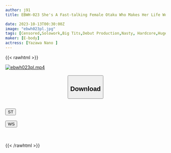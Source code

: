 ```yaml
---
author: j91
title: EBWH-023 She's A Fast-talking Female Otaku Who Makes Her Life Worth Living As A Male Friend, But... Megumi's Plump, H-cup, Lewd Body, Female Climax, AV Debut, Nano Yazawa

date: 2023-10-13T00:30:00Z
image: "ebwh023pl.jpg"
tags: [Censored,Solowork,Big Tits,Debut Production,Nasty, Hardcore,Huge Butt,Acme · Orgasm	]
maker: [E-body]
actress: [Yazawa Nano ]
---
```



{{< rawhtml >}}

<div class="video" data-videoid="dZeMXWrMQockJXR">
    <a href="javascript:;">
        <img src="https://my.j91.asia/posts/ebwh023pl/ebwh023pl.jpg" width="WIDTH" height="HEIGHT" alt="ebwh023pl.mp4" loading="lazy">
    </a>
</div>

<script type="text/javascript" src="https://j91.asia/asset/on-demand-st.js"></script>

<br>
  <link rel="stylesheet" href="https://j91.asia/asset/bs5.css">
  
  <center>
  <button class="btn btn-primary" type="button" data-bs-toggle="collapse" data-bs-target=".multi-collapse" aria-expanded="false" aria-controls="multiCollapseExample1 multiCollapseExample2"><h2>Download</h2></button></center>
</p>
<div class="row">
  <div class="col">
    <div class="collapse multi-collapse" id="multiCollapseExample1">
      <div class="card card-body">
	      	      <br>
<div class="buttons">  
<a href="https://streamtape.to/v/dZeMXWrMQockJXR"><button class="btn-hover color-3"><i class="fa fa-download"></i> ST</button></a></div>
    </div>
  </div>
</div>
  <div class="col">
    <div class="collapse multi-collapse" id="multiCollapseExample2">
      <div class="card card-body">
	      <br>
<div class="buttons">
    <a href="https://wolfstream.tv/tyrsvlox0t46"><button class="btn-hover color-9"><i class="fa fa-download"></i> WS</button></a></div>
<br><br>
      </div>
    </div>
  </div>
</div>

{{< /rawhtml >}}
